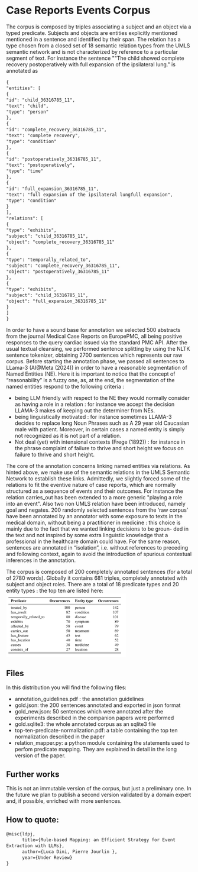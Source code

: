 # Case Reports Events Corpus
The corpus is composed by triples associating a subject and an object via a typed predicate.
Subjects and objects are entities explicitly mentioned mentioned in a sentence and identified
by their span. The relation has a type chosen from a closed set of 18 semantic relation types
from the UMLS semantic network and is not characterized by reference to a particular segment
of text. For instance the sentence ""The child showed complete recovery postoperatively
with full expansion of the ipsilateral lung." is annotated as
```
{
"entities": [
{
"id": "child_36316785_11",
"text": "child",
"type": "person"
},
{
"id": "complete_recovery_36316785_11",
"text": "complete recovery",
"type": "condition"
},
{
"id": "postoperatively_36316785_11",
"text": "postoperatively",
"type": "time"
},
{
"id": "full_expansion_36316785_11",
"text": "full expansion of the ipsilateral lungfull expansion",
"type": "condition"
}
],
"relations": [
{
"type": "exhibits",
"subject": "child_36316785_11",
"object": "complete_recovery_36316785_11"
},
{
"type": "temporally_related_to",
"subject": "complete_recovery_36316785_11",
"object": "postoperatively_36316785_11"
},
{
"type": "exhibits",
"subject": "child_36316785_11",
"object": "full_expansion_36316785_11"
}
]
}
```
In order to have a sound base for annotation we selected 500 abstracts from the journal
Medical Case Reports on EuropePMC, all being positive responses to the query cardiac
issued via the standard PMC API. After the usual textual cleansing, we performed sentence
splitting by using the NLTK sentence tokenizer, obtaining 2700 sentences which represents
our raw corpus. Before starting the annotation phase, we passed all sentences to LLama-3
(AI@Meta (2024)) in order to have a reasonable segmentation of Named Entities (NE). Here
it is important to notice that the concept of “reasonability” is a fuzzy one, as, at the end, the
segmentation of the named entities respond to the following criteria :

- being LLM friendly with respect to the NE they would normally consider as having a
role in a relation : for instance we accept the decision LLAMA-3 makes of keeping out
the determiner from NEs.
- being linguistically motivated : for instance sometimes LLAMA-3 decides to replace
long Noun Phrases such as A 29 year old Caucasian male with patient. Moreover,
in certain cases a named entity is simply not recognized as it is not part of a relation.
- Not deal (yet) with intensional contexts (Frege (1892)) : for instance in the phrase
complaint of failure to thrive and short height we focus on failure to thrive and short
height.

The core of the annotation concerns linking named entities via relations. As hinted above,
we make use of the semantic relations in the UMLS Semantic Network to establish these links.
Admittedly, we slightly forced some of the relations to fit the eventive nature of case reports,
which are normally structured as a sequence of events and their outcomes. For instance the
relation carries_out has been extended to a more generic "playing a role into an event".
Also two non UMLS relation have been introduced, namely goal and negates.
200 randomly selected sentences from the ‘raw corpus’ have been annotated by an annotator with some exposure to texts in the medical domain, without being a practitioner in
medicine : this choice is mainly due to the fact that we wanted linking decisions to be groun-
ded in the text and not inspired by some extra linguistic knowledge that a professional in the
healthcare domain could have. For the same reason, sentences are annotated in “isolation”, i.e. without references to preceding and following context,
again to avoid the introduction of spurious contextual inferences in the annotation.

The corpus is composed of 200 completely annotated sentences (for a total of 2780 words).
Globally it contains 681 triples, completely annotated with subject and object roles.
There are a total of 18 predicate types and 20 entity types : the top ten are listed here:
<img width="325" alt="predicate types and  entity types " src="https://github.com/morning-star-1789/case_reports_events_corpus/blob/main/assets/table_types.png">
## Files
In this distribution you will find the following files:
- annotation_guidelines.pdf : the annotation guidelines
- gold.json: the 200 sentences annotated and exported in json format
- gold_new.json: 50 sentences which were annotated after the experiments described in the companion papers were performed
- gold.sqlite3: the whole annotated corpus as an sqlite3 file
- top-ten-predicate-normalization.pdf: a table containing the top ten normalization described in the paper
- relation_mapper.py: a python module containing the statements used to perfom predicate mapping. They are explained in detail in the long version of the paper.

## Further works
This is not an immutable version of the corpus, but just a preliminary one. In the future we plan to publish a second version validated by a domain expert and, if possible, 
enriched with more sentences.
## How to quote:
```
@misc{ldpj,
      title={Rule-based Mapping: an Efficient Strategy for Event Extraction with LLMs}, 
      author={Luca Dini, Pierre Jourlin },
      year={Under Review}
}




